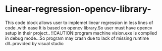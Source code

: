 # Linear-regression-opencv-library-
This code block allows user to implemet linear regression in less lines of code..with ease
It is based on opencv library.So user must have opencv setup in their project..
!!CAUTION:program machine vision.exe is compiled in debug mode...So program may crash due to lack of missing runtime dll..provided by visual
studio

